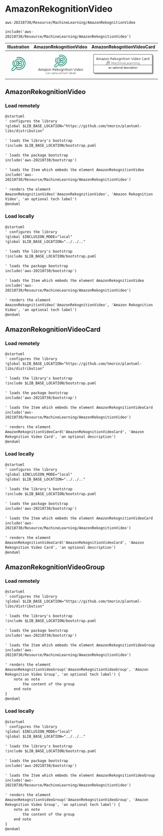 # AmazonRekognitionVideo


```text
aws-20210730/Resource/MachineLearning/AmazonRekognitionVideo
```

```text
include('aws-20210730/Resource/MachineLearning/AmazonRekognitionVideo')
```



| Illustration | AmazonRekognitionVideo | AmazonRekognitionVideoCard | AmazonRekognitionVideoGroup |
| :---: | :---: | :---: | :---: |
| ![illustration for Illustration](../../../aws-20210730/Resource/MachineLearning/AmazonRekognitionVideo.png) | ![illustration for AmazonRekognitionVideo](../../../aws-20210730/Resource/MachineLearning/AmazonRekognitionVideo.Local.png) | ![illustration for AmazonRekognitionVideoCard](../../../aws-20210730/Resource/MachineLearning/AmazonRekognitionVideoCard.Local.png) | ![illustration for AmazonRekognitionVideoGroup](../../../aws-20210730/Resource/MachineLearning/AmazonRekognitionVideoGroup.Local.png) |




## AmazonRekognitionVideo

### Load remotely
```plantuml
@startuml
' configures the library
!global $LIB_BASE_LOCATION="https://github.com/tmorin/plantuml-libs/distribution"

' loads the library's bootstrap
!include $LIB_BASE_LOCATION/bootstrap.puml

' loads the package bootstrap
include('aws-20210730/bootstrap')

' loads the Item which embeds the element AmazonRekognitionVideo
include('aws-20210730/Resource/MachineLearning/AmazonRekognitionVideo')

' renders the element
AmazonRekognitionVideo('AmazonRekognitionVideo', 'Amazon Rekognition Video', 'an optional tech label')
@enduml
```

### Load locally
```plantuml
@startuml
' configures the library
!global $INCLUSION_MODE="local"
!global $LIB_BASE_LOCATION="../../.."

' loads the library's bootstrap
!include $LIB_BASE_LOCATION/bootstrap.puml

' loads the package bootstrap
include('aws-20210730/bootstrap')

' loads the Item which embeds the element AmazonRekognitionVideo
include('aws-20210730/Resource/MachineLearning/AmazonRekognitionVideo')

' renders the element
AmazonRekognitionVideo('AmazonRekognitionVideo', 'Amazon Rekognition Video', 'an optional tech label')
@enduml
```

## AmazonRekognitionVideoCard

### Load remotely
```plantuml
@startuml
' configures the library
!global $LIB_BASE_LOCATION="https://github.com/tmorin/plantuml-libs/distribution"

' loads the library's bootstrap
!include $LIB_BASE_LOCATION/bootstrap.puml

' loads the package bootstrap
include('aws-20210730/bootstrap')

' loads the Item which embeds the element AmazonRekognitionVideoCard
include('aws-20210730/Resource/MachineLearning/AmazonRekognitionVideo')

' renders the element
AmazonRekognitionVideoCard('AmazonRekognitionVideoCard', 'Amazon Rekognition Video Card', 'an optional description')
@enduml
```

### Load locally
```plantuml
@startuml
' configures the library
!global $INCLUSION_MODE="local"
!global $LIB_BASE_LOCATION="../../.."

' loads the library's bootstrap
!include $LIB_BASE_LOCATION/bootstrap.puml

' loads the package bootstrap
include('aws-20210730/bootstrap')

' loads the Item which embeds the element AmazonRekognitionVideoCard
include('aws-20210730/Resource/MachineLearning/AmazonRekognitionVideo')

' renders the element
AmazonRekognitionVideoCard('AmazonRekognitionVideoCard', 'Amazon Rekognition Video Card', 'an optional description')
@enduml
```

## AmazonRekognitionVideoGroup

### Load remotely
```plantuml
@startuml
' configures the library
!global $LIB_BASE_LOCATION="https://github.com/tmorin/plantuml-libs/distribution"

' loads the library's bootstrap
!include $LIB_BASE_LOCATION/bootstrap.puml

' loads the package bootstrap
include('aws-20210730/bootstrap')

' loads the Item which embeds the element AmazonRekognitionVideoGroup
include('aws-20210730/Resource/MachineLearning/AmazonRekognitionVideo')

' renders the element
AmazonRekognitionVideoGroup('AmazonRekognitionVideoGroup', 'Amazon Rekognition Video Group', 'an optional tech label') {
    note as note
        the content of the group
    end note
}
@enduml
```

### Load locally
```plantuml
@startuml
' configures the library
!global $INCLUSION_MODE="local"
!global $LIB_BASE_LOCATION="../../.."

' loads the library's bootstrap
!include $LIB_BASE_LOCATION/bootstrap.puml

' loads the package bootstrap
include('aws-20210730/bootstrap')

' loads the Item which embeds the element AmazonRekognitionVideoGroup
include('aws-20210730/Resource/MachineLearning/AmazonRekognitionVideo')

' renders the element
AmazonRekognitionVideoGroup('AmazonRekognitionVideoGroup', 'Amazon Rekognition Video Group', 'an optional tech label') {
    note as note
        the content of the group
    end note
}
@enduml
```

